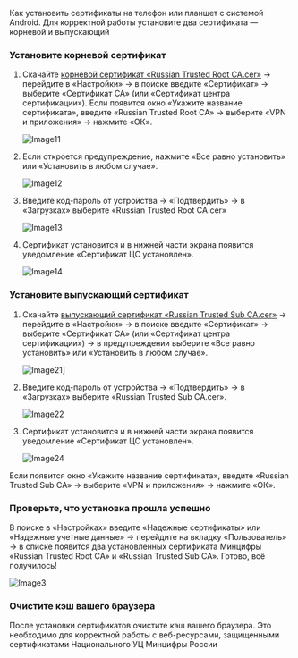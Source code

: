 Как установить сертификаты на телефон или планшет с системой Android. Для корректной работы установите два сертификата — корневой и выпускающий

### Установите корневой сертификат

1. Скачайте [корневой сертификат «Russian Trusted Root CA.cer»](/tls/android/russian_trusted_root_ca.cer) → перейдите в «Настройки» → в поиске введите «Сертификат» → выберите «Сертификат CA» (или «Сертификат центра сертификации»). Если появится окно «Укажите название сертификата», введите «Russian Trusted Root CA» → выберите «VPN и приложения» → нажмите «ОК».

   ![Image11](/tls/android/android-search-certificate-setting.jpg)

2. Если откроется предупреждение, нажмите «Все равно установить» или «Установить в любом случае».

   ![Image12](/tls/android/android-install-prompt.jpg)

3. Введите код-пароль от устройства → «Подтвердить» → в «Загрузках» выберите «Russian Trusted Root CA.cer»

   ![Image13](/tls/android/android-select-root-certificate.jpg)

4. Сертификат установится и в нижней части экрана появится уведомление «Сертификат ЦС установлен».

   ![Image14](/tls/android/android-certificate-installed-notification.jpg)

### Установите выпускающий сертификат

1. Скачайте [выпускающий сертификат «Russian Trusted Sub CA.cer»](russian_trusted_sub_ca.cer) → перейдите в «Настройки» → в поиске введите «Сертификат» → выберите «Сертификат CA» (или «Сертификат центра сертификации») → в предупреждении выберите «Все равно установить» или «Установить в любом случае».

   ![Image21](/tls/android/android-search-certificate-setting.jpg)]

2. Введите код-пароль от устройства → «Подтвердить» → в «Загрузках» выберите «Russian Trusted Sub CA.cer».

   ![Image22](/tls/android/android-select-issuer-certificate.jpg)

3. Сертификат установится и в нижней части экрана появится уведомление «Сертификат ЦС установлен».

   ![Image24](/tls/android/android-certificate-installed-notification.jpg)

Если появится окно «Укажите название сертификата», введите «Russian Trusted Sub CA» → выберите «VPN и приложения» → нажмите «ОК».

### Проверьте, что установка прошла успешно

В поиске в «Настройках» введите «Надежные сертификаты» или «Надежные учетные данные» → перейдите на вкладку «Пользователь» → в списке появится два установленных сертификата Минцифры «Russian Trusted Root CA» и «Russian Trusted Sub CA». Готово, всё получилось!

![Image3](/tls/android/android-view-installed-certificates.jpg)

### Очистите кэш вашего браузера

После установки сертификатов очистите кэш вашего браузера. Это необходимо для корректной работы с веб-ресурсами, защищенными сертификатами Национального УЦ Минцифры России
